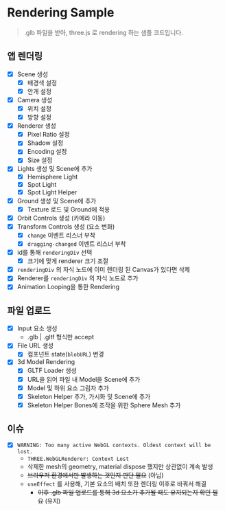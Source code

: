 # Rendering Sample

> .glb 파일을 받아, three.js 로 rendering 하는 샘플 코드입니다.

## 앱 렌더링

- [x] Scene 생성
  - [x] 배경색 설정
  - [x] 안개 설정
- [x] Camera 생성
  - [x] 위치 설정
  - [x] 방향 설정
- [x] Renderer 생성
  - [x] Pixel Ratio 설정
  - [x] Shadow 설정
  - [x] Encoding 설정
  - [x] Size 설정
- [x] Lights 생성 및 Scene에 추가
  - [x] Hemisphere Light
  - [x] Spot Light
  - [x] Spot Light Helper
- [x] Ground 생성 및 Scene에 추가
  - [x] Texture 로드 및 Ground에 적용
- [x] Orbit Controls 생성 (카메라 이동)
- [x] Transform Controls 생성 (요소 변화)
  - [x] `change` 이벤트 리스너 부착
  - [x] `dragging-changed` 이벤트 리스너 부착
- [x] id를 통해 `renderingDiv` 선택
  - [x] 크기에 맞게 renderer 크기 조절
- [x] `renderingDiv` 의 자식 노드에 이미 렌더링 된 Canvas가 있다면 삭제
- [x] Renderer를 `renderingDiv` 의 자식 노드로 추가
- [x] Animation Looping을 통한 Rendering

## 파일 업로드

- [x] Input 요소 생성
  - .glb | .gltf 형식만 accept
- [x] File URL 생성
  - [x] 컴포넌트 state(`blobURL`) 변경
- [x] 3d Model Rendering
  - [x] GLTF Loader 생성
  - [x] URL을 읽어 파일 내 Model을 Scene에 추가
  - [x] Model 및 하위 요소 그림자 추가
  - [x] Skeleton Helper 추가, 가시화 및 Scene에 추가
  - [x] Skeleton Helper Bones에 조작을 위한 Sphere Mesh 추가

## 이슈

- [x] `WARNING: Too many active WebGL contexts. Oldest context will be lost.`
  - `THREE.WebGLRenderer: Context Lost`
  - 삭제한 mesh의 geometry, material dispose 했지만 상관없이 계속 발생
  - ~~브라우저 환경에서만 발생하는 것인지 판단 필요~~ (아님)
  - `useEffect` 를 사용해, 기본 요소의 배치 또한 렌더링 이후로 바꿔서 해결
    - ~~이후 .glb 파일 업로드를 통해 3d 요소가 추가될 때도 유지되는지 확인 필요~~ (유지)